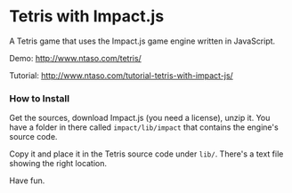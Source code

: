 Tetris with Impact.js
=============

A Tetris game that uses the Impact.js game engine written in JavaScript.

Demo: http://www.ntaso.com/tetris/

Tutorial: http://www.ntaso.com/tutorial-tetris-with-impact-js/ 

### How to Install

Get the sources, download Impact.js (you need a license), unzip it. You have a folder in there called `impact/lib/impact` that contains the engine's source code.

Copy it and place it in the Tetris source code under `lib/`.
There's a text file showing the right location.

Have fun.